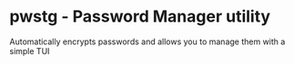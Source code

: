 # pwstg - Password Manager utility
Automatically encrypts passwords and allows you to manage them with a simple TUI